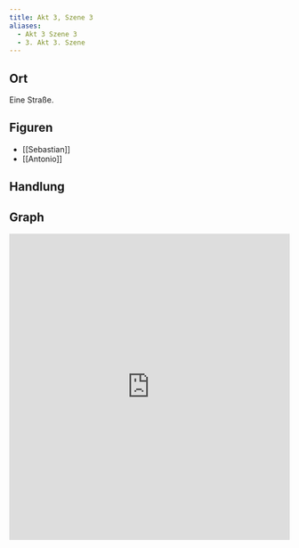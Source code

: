 ```yaml
---
title: Akt 3, Szene 3
aliases:
  - Akt 3 Szene 3
  - 3. Akt 3. Szene
---
```

## Ort
Eine Straße.

## Figuren
- [[Sebastian]]
- [[Antonio]]

## Handlung

## Graph
<iframe src="https://catchears.github.io/was-ihr-wollt-graphs/act-3/act-3-scene-3-dark" width=100% height=550 style="border: 0;"></iframe>
